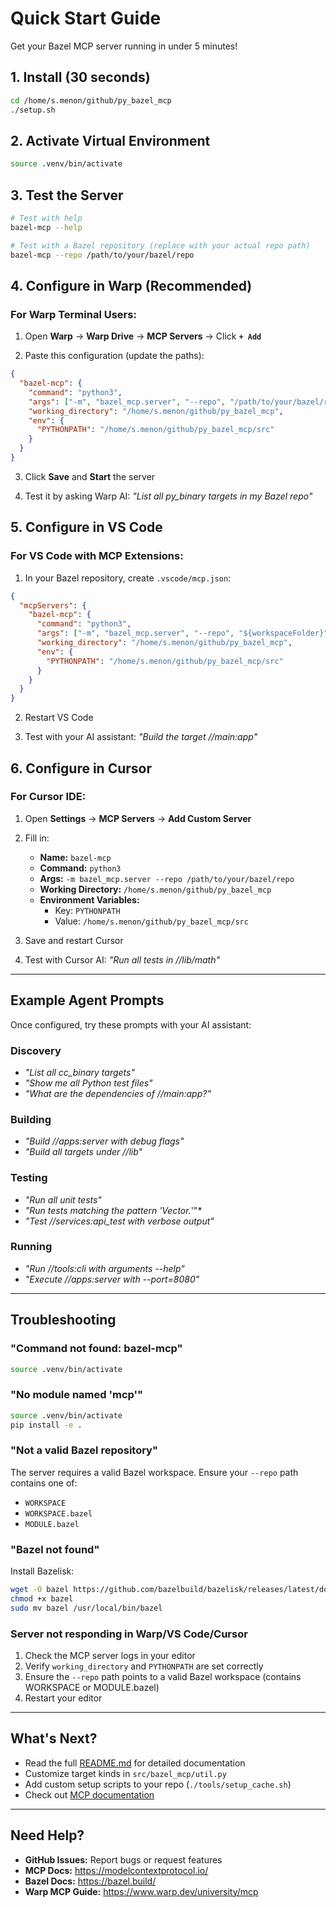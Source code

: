# Quick Start Guide

Get your Bazel MCP server running in under 5 minutes!

## 1. Install (30 seconds)

```bash
cd /home/s.menon/github/py_bazel_mcp
./setup.sh
```

## 2. Activate Virtual Environment

```bash
source .venv/bin/activate
```

## 3. Test the Server

```bash
# Test with help
bazel-mcp --help

# Test with a Bazel repository (replace with your actual repo path)
bazel-mcp --repo /path/to/your/bazel/repo
```

## 4. Configure in Warp (Recommended)

### For Warp Terminal Users:

1. Open **Warp** → **Warp Drive** → **MCP Servers** → Click **`+ Add`**

2. Paste this configuration (update the paths):

```json
{
  "bazel-mcp": {
    "command": "python3",
    "args": ["-m", "bazel_mcp.server", "--repo", "/path/to/your/bazel/repo"],
    "working_directory": "/home/s.menon/github/py_bazel_mcp",
    "env": {
      "PYTHONPATH": "/home/s.menon/github/py_bazel_mcp/src"
    }
  }
}
```

3. Click **Save** and **Start** the server

4. Test it by asking Warp AI: *"List all py_binary targets in my Bazel repo"*

## 5. Configure in VS Code

### For VS Code with MCP Extensions:

1. In your Bazel repository, create `.vscode/mcp.json`:

```json
{
  "mcpServers": {
    "bazel-mcp": {
      "command": "python3",
      "args": ["-m", "bazel_mcp.server", "--repo", "${workspaceFolder}"],
      "working_directory": "/home/s.menon/github/py_bazel_mcp",
      "env": {
        "PYTHONPATH": "/home/s.menon/github/py_bazel_mcp/src"
      }
    }
  }
}
```

2. Restart VS Code

3. Test with your AI assistant: *"Build the target //main:app"*

## 6. Configure in Cursor

### For Cursor IDE:

1. Open **Settings** → **MCP Servers** → **Add Custom Server**

2. Fill in:
   - **Name:** `bazel-mcp`
   - **Command:** `python3`
   - **Args:** `-m bazel_mcp.server --repo /path/to/your/bazel/repo`
   - **Working Directory:** `/home/s.menon/github/py_bazel_mcp`
   - **Environment Variables:**
     - Key: `PYTHONPATH`
     - Value: `/home/s.menon/github/py_bazel_mcp/src`

3. Save and restart Cursor

4. Test with Cursor AI: *"Run all tests in //lib/math"*

---

## Example Agent Prompts

Once configured, try these prompts with your AI assistant:

### Discovery
- *"List all cc_binary targets"*
- *"Show me all Python test files"*
- *"What are the dependencies of //main:app?"*

### Building
- *"Build //apps:server with debug flags"*
- *"Build all targets under //lib"*

### Testing
- *"Run all unit tests"*
- *"Run tests matching the pattern 'Vector.*'"*
- *"Test //services:api_test with verbose output"*

### Running
- *"Run //tools:cli with arguments --help"*
- *"Execute //apps:server with --port=8080"*

---

## Troubleshooting

### "Command not found: bazel-mcp"
```bash
source .venv/bin/activate
```

### "No module named 'mcp'"
```bash
source .venv/bin/activate
pip install -e .
```

### "Not a valid Bazel repository"
The server requires a valid Bazel workspace. Ensure your `--repo` path contains one of:
- `WORKSPACE`
- `WORKSPACE.bazel`
- `MODULE.bazel`

### "Bazel not found"
Install Bazelisk:
```bash
wget -O bazel https://github.com/bazelbuild/bazelisk/releases/latest/download/bazelisk-linux-amd64
chmod +x bazel
sudo mv bazel /usr/local/bin/bazel
```

### Server not responding in Warp/VS Code/Cursor
1. Check the MCP server logs in your editor
2. Verify `working_directory` and `PYTHONPATH` are set correctly
3. Ensure the `--repo` path points to a valid Bazel workspace (contains WORKSPACE or MODULE.bazel)
4. Restart your editor

---

## What's Next?

- Read the full [README.md](README.md) for detailed documentation
- Customize target kinds in `src/bazel_mcp/util.py`
- Add custom setup scripts to your repo (`./tools/setup_cache.sh`)
- Check out [MCP documentation](https://modelcontextprotocol.io/)

---

## Need Help?

- **GitHub Issues:** Report bugs or request features
- **MCP Docs:** https://modelcontextprotocol.io/
- **Bazel Docs:** https://bazel.build/
- **Warp MCP Guide:** https://www.warp.dev/university/mcp